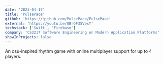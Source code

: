 ```yaml
---
date: '2023-04-17'
title: 'PulsePace'
github: 'https://github.com/PulsePace/PulsePace'
external: 'https://youtu.be/8BrOF35VesY'
techstack: ['Swift', 'Firebase']
company: 'CS3217 Software Engineering on Modern Application Platforms'
showInProjects: false
---
```


An osu-inspired rhythm game with online multiplayer support for up to 4 players.
